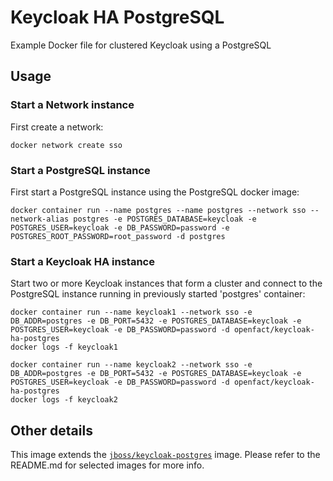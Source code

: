 # Keycloak HA PostgreSQL

Example Docker file for clustered Keycloak using a PostgreSQL

## Usage

### Start a Network instance

First create a network:

    docker network create sso

### Start a PostgreSQL instance

First start a PostgreSQL instance using the PostgreSQL docker image:

    docker container run --name postgres --name postgres --network sso --network-alias postgres -e POSTGRES_DATABASE=keycloak -e POSTGRES_USER=keycloak -e DB_PASSWORD=password -e POSTGRES_ROOT_PASSWORD=root_password -d postgres

### Start a Keycloak HA instance

Start two or more Keycloak instances that form a cluster and connect to the PostgreSQL instance running in previously started 'postgres' container:

    docker container run --name keycloak1 --network sso -e DB_ADDR=postgres -e DB_PORT=5432 -e POSTGRES_DATABASE=keycloak -e POSTGRES_USER=keycloak -e DB_PASSWORD=password -d openfact/keycloak-ha-postgres
    docker logs -f keycloak1

    docker container run --name keycloak2 --network sso -e DB_ADDR=postgres -e DB_PORT=5432 -e POSTGRES_DATABASE=keycloak -e POSTGRES_USER=keycloak -e DB_PASSWORD=password -d openfact/keycloak-ha-postgres
    docker logs -f keycloak2


## Other details

This image extends the [`jboss/keycloak-postgres`](https://github.com/openfact/openfact-dockerfiles) image. Please refer to the README.md for selected images for more info.
